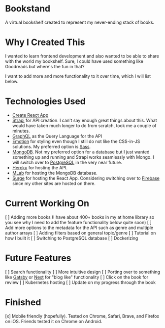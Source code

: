# Bookstand
A virtual bookshelf created to represent my never-ending stack of books.

# Why I Created This
I wanted to learn frontend development and also wanted to be able to share with the world my bookshelf. Sure, I could have used something like Goodreads but where's the fun in that?

I want to add more and more functionality to it over time, which I will list below.

# Technologies Used
- [Create React App](https://github.com/facebook/create-react-app) 
- [Strapi](https://strapi.io/) for API creation. I can't say enough great things about this. What would have taken much longer to do from scratch, took me a couple of minutes.
- [GraphQL](https://graphql.org/) as the Query Language for the API
- [Emotion](https://emotion.sh/) for styling even though I still do not like the CSS-in-JS solutions. My preferred option is [Sass](https://sass-lang.com/).
- [MongoDB](https://www.mongodb.com/). Not my preferred option for a database but I just wanted something up and running and Strapi works seamlessly with Mongo. I will switch over to [PostgreSQL](https://www.postgresql.org/) in the very near future.
- [Heroku](https://www.heroku.com/) for hosting the API.
- [MLab](https://mlab.com/) for hosting the MongoDB database.
- [Surge](https://surge.sh/) for hosting the React App. Considering switching over to [Firebase](https://firebase.google.com/) since my other sites are hosted on there. 

# Current Working On
[ ] Adding more books (I have about 400+ books in my at home library so you see why I need to add the feature functionality below quite soon)
[ ] Add more options to the metadata for the API such as genre and multiple author arrays
[ ] Adding filters based on general topic/genre
[ ] Tutorial on how I built it
[ ] Switching to PostgreSQL database
[ ] Dockerizing

# Future Features
[ ] Search functionality
[ ] More intuitive design
[ ] Porting over to something like [Gatsby](https://www.gatsbyjs.org/) or [Next](https://nextjs.org/) for "blog like" functionality
[ ] Click on the book for review
[ ] Kubernetes hosting
[ ] Update on my progress through the book

# Finished
[x] Mobile friendly (hopefully). Tested on Chrome, Safari, Brave, and Firefox on iOS. Friends tested it on Chrome on Android.

